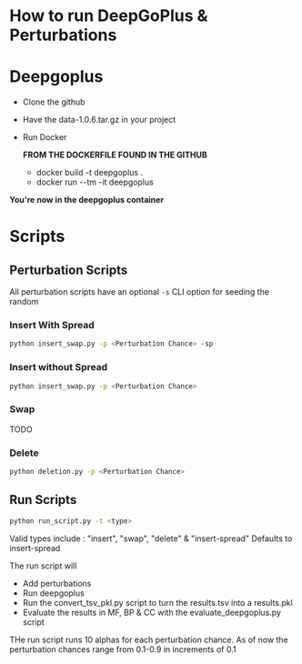 # How to run DeepGoPlus & Perturbations 

# Deepgoplus
- Clone the github
- Have the data-1.0.6.tar.gz in your project
- Run Docker

  **FROM THE DOCKERFILE FOUND IN THE GITHUB**
  - docker build -t deepgoplus .
  - docker run --tm -it deepgoplus

**You're now in the deepgoplus container**

# Scripts

## Perturbation Scripts
All perturbation scripts have an optional ```-s``` CLI option for seeding the random
### Insert With Spread
```bash
python insert_swap.py -p <Perturbation Chance> -sp
```
### Insert without Spread
```bash
python insert_swap.py -p <Perturbation Chance>
```
### Swap
TODO
### Delete
```bash
python deletion.py -p <Perturbation Chance>
```

## Run Scripts

```bash
python run_script.py -t <type>
```
Valid types include : "insert", "swap", "delete" & "insert-spread"
Defaults to insert-spread

The run script will 
- Add perturbations
- Run deepgoplus
- Run the convert_tsv_pkl.py script to turn the results.tsv into a results.pkl
- Evaluate the results in MF, BP & CC with the evaluate_deepgoplus.py script

THe run script runs 10 alphas for each perturbation chance.
As of now the perturbation chances range from 0.1-0.9 in increments of 0.1